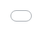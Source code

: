 ## Week 1 Assignment: Flixster

Submitted by: **Rodrigo Teran Hernandez**

Estimated time spent: **5** hours spent in total

Deployed Application (optional): [Flixster Deployed Site](https://flixster-starter.vercel.app/)

### Application Features

#### CORE FEATURES

- [x] User can view a list of current movies from The Movie Database API as a grid view
  - The grid element should have an id of `movies-grid`
  - Each movie wrapper element should have a class of `movie-card`
- [x] For each movie displayed, user can see the following details:
  - Title - the element should have a class of `movie-title`
  - Image - the `img` element should have a class of `movie-poster`
  - Votes - the element should have a class of `movie-votes`
- [x] User can load more current movies by clicking a button at the bottom of the list
  - The button should have an id of `load-more-movies-btn`.
  - When clicked, the page should not refresh.
  - New movies should simply be added to the bottom
- [x] Allow users to search for movies and display them in a grid view
  - There should be a search input element with an id of `search-input`
  - Users should be able to type into the input
  - When a user hits 'Enter', it should send a search request to the movies API
  - The results from the search should be displayed on the page
  - There should be a close icon with an id of `close-search-btn` that exits the search, clears results, and shows the current movies displayed previously
- [x] Website accounts for basic HTML/CSS accessibility features
- [x] Website should be responsive

#### STRETCH FEATURES

- [x] Deploy website using GitHub Pages. 
- [x] Allow user to view more details about a movie within a popup.
- [x] Improve the user experience through CSS & animation.
- [x] Allow movie video trailers to be played using [embedded YouTube](https://support.google.com/youtube/answer/171780?hl=en)
- [x] Implement anything else that you can get done to improve the app functionality!

### Walkthrough Video

<iframe 
  src="walk.gif" frameborder="0" 
  webkitallowfullscreen mozallowfullscreen allowfullscreen 
  style="position: absolute; top: 0; left: 0; width: 100%; height: 100%;">
</iframe>


### Reflection

* Did the topics discussed in your labs prepare you to complete the assignment? Be specific, which features in your weekly assignment did you feel unprepared to complete?

Absolutely. I built this website only using HTML, CSS and Javascript. We learnt how to make responsive websites and how to make api calls. This website operates on how the information is displayed... it needs to be responsive. Also, it needs to make a lot of API calls to get the data. In my case, I didn't feel unprepared to complete any of the features I planned to complete.

* If you had more time, what would you have done differently? Would you have added additional features? Changed the way your project responded to a particular event, etc.
  
I think that I would definitely have changed the categories section... I would had added more cetagories to add, maybe some keywords, etc... Also, I would had added a comments section and a signup. In this case I would had to ceate a server and incoporate it with a database so I can store user data.

* Reflect on your project demo, what went well? Were there things that maybe didn't go as planned? Did you notice something that your peer did that you would like to try next time?

I created my project as planned and I really liked how it looks and works.

### Open-source libraries used

- https://www.themoviedb.org/?language=en-US

### Shout out

Thanks, Phineas Kibbey and Yilika Loufoua
